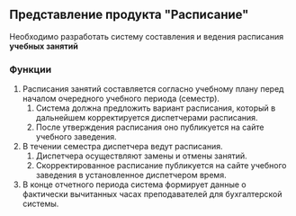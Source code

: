 ## Представление продукта "Расписание"
Необходимо разработать систему составления и ведения расписания **учебных занятий**

### Функции
1. Расписания занятий составляется согласно учебному плану перед началом очередного учебного периода (семестр).
    1. Система должна предложить вариант расписания, который в дальнейшем корректируется диспетчерами расписания.
    2. После утверждения расписания оно публикуется на сайте учебного заведения.
2. В течении семестра диспетчера ведут расписания.
    1. Диспетчера осуществляют замены и отмены занятий.
    2. Скорректированное расписание публикуется на сайте учебного заведения в установленное диспетчером время.
3. В конце отчетного периода система формирует данные о фактически вычитанных часах преподавателей для бухгалтерской системы.
